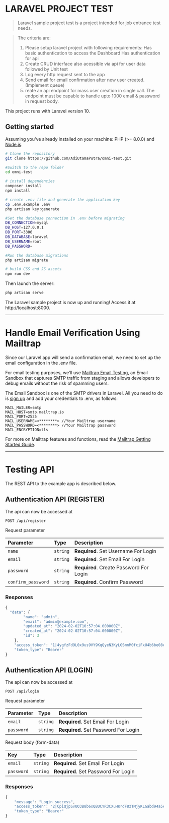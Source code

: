 # LARAVEL PROJECT TEST

> Laravel sample project test is a project intended for job entrance test needs.

> The criteria are:
> 1. Please setup laravel project with following requirements:
>     Has basic authentication to access the Dashboard
>     Has authentication for api
> 2. Create CRUD interface also acessible via api for user data followed by Unit test
> 3. Log every http request sent to the app
> 4. Send email for email confirmation after new user created. (Implement queue)
> 5. reate an api endpoint for mass user creation in single call. The endpoint must be capable to handle upto 1000 email & password in request body.

This project runs with Laravel version 10.

## Getting started

Assuming you've already installed on your machine: PHP (>= 8.0.0) and [Node.js](https://nodejs.org).

``` bash
# Clone the repository
git clone https://github.com/AdiUtamaPutra/omni-test.git

#Switch to the repo folder
cd omni-test

# install dependencies
composer install
npm install

# create .env file and generate the application key
cp .env.example .env
php artisan key:generate

#Set the database connection in .env before migrating
DB_CONNECTION=mysql
DB_HOST=127.0.0.1
DB_PORT=3306
DB_DATABASE=laravel
DB_USERNAME=root
DB_PASSWORD=

#Run the database migrations
php artisan migrate

# build CSS and JS assets
npm run dev

```

Then launch the server:

``` bash
php artisan serve
```

The Laravel sample project is now up and running! Access it at http://localhost:8000.

----------
# Handle Email Verification Using Mailtrap

Since our Laravel app will send a confirmation email, we need to set up the email configuration in the .env file.

For email testing purposes, we’ll use [Mailtrap Email Testing](https://mailtrap.io/email-sandbox/), an Email Sandbox that captures SMTP traffic from staging and allows developers to debug emails without the risk of spamming users.

The Email Sandbox is one of the SMTP drivers in Laravel. All you need to do is [sign up](https://mailtrap.io/register/signup?ref=header) and add your credentials to .env, as follows:

    MAIL_MAILER=smtp  
    MAIL_HOST=smtp.mailtrap.io  
    MAIL_PORT=2525  
    MAIL_USERNAME=<********> //Your Mailtrap username  
    MAIL_PASSWORD=<********> //Your Mailtrap password
    MAIL_ENCRYPTION=tls

For more on Mailtrap features and functions, read the [Mailtrap Getting Started Guide](https://help.mailtrap.io/article/12-getting-started-guide).

----------
# Testing API

The REST API to the example app is described below.

## Authentication API (REGISTER)

The api can now be accessed at

```http
POST /api/register
```
Request parameter

| Parameter | Type | Description |
| :--- | :--- | :--- |
| `name` | `string` | **Required**. Set Username For Login |
| `email` | `string` | **Required**. Set Email For Login |
| `password` | `string` | **Required**. Create Password For Login |
| `confirm_password` | `string` | **Required**. Confirm Password |

### Responses

```javascript
{
  "data": {
        "name": "admin",
        "email": "admin@example.com",
        "updated_at": "2024-02-02T10:57:04.000000Z",
        "created_at": "2024-02-02T10:57:04.000000Z",
        "id": 3
    },
    "access_token": "1|4ygfzFd9L0x9us9VY9KqQyeN3KyLGSmnM0fciFxU4b6be08e",
    "token_type": "Bearer"
}
```

## Authentication API (LOGIN)

The api can now be accessed at

```http
POST /api/login
```
Request parameter

| Parameter | Type | Description |
| :--- | :--- | :--- |
| `email` | `string` | **Required**. Set Email For Login |
| `password` | `string` | **Required**. Set Password For Login |

Request body (form-data)

| Key | Type | Description |
| :--- | :--- | :--- |
| `email` | `string` | **Required**. Set Email For Login |
| `password` | `string` | **Required**. Set Password For Login |

### Responses

```javascript
{
    "message": "Login success",
    "access_token": "2|CpiQjpSvUO3B8b6xQBUCYR3CXuHKrdF8zTMjyKLGabd94a5e",
    "token_type": "Bearer"
}
```